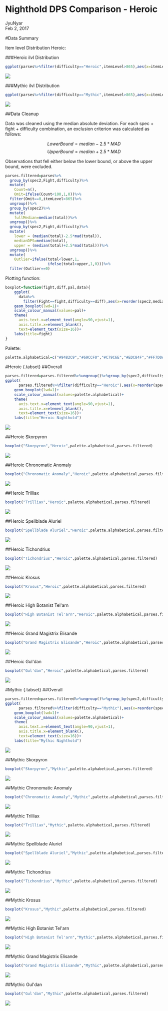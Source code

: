 # Nighthold DPS Comparison - Heroic
JyuNyar  
Feb 2, 2017  



#Data Summary

Item level Distribution Heroic: 

###Heroic ilvl Distribution

```r
ggplot(parses%>%filter(difficulty=="Heroic",itemLevel>865),aes(x=itemLevel))+geom_histogram(binwidth=1)+ggtitle("ilvl Distrution for all Heroic Parses")
```

![](dps-boxplots_files/figure-html/heroic_hist-1.png)<!-- -->

###Mythic ilvl Distribution

```r
ggplot(parses%>%filter(difficulty=="Mythic",itemLevel>865),aes(x=itemLevel))+geom_histogram(binwidth=1)+ggtitle("ilvl Distrution for all Mythic Parses")
```

![](dps-boxplots_files/figure-html/mythic_hist-1.png)<!-- -->


##Data Cleanup

Data was cleaned using the median absolute deviation. For each spec + fight + difficulty combination, an exclusion criterion was calculated as follows:

$$Lower Bound = median - 2.5*MAD$$
$$Upper Bound = median + 2.5*MAD$$

Observations that fell either below the lower bound, or above the upper bound, were excluded.


```r
parses.filtered=parses%>%
  group_by(spec2,Fight,difficulty)%>%
  mutate(
    Count=n(),
    Omit=ifelse(Count<100,1,0))%>%
  filter(Omit==0,itemLevel>865)%>%
  ungroup()%>%
  group_by(spec2)%>%
  mutate(
    fullMedian=median(total))%>%
  ungroup()%>%
  group_by(spec2,Fight,difficulty)%>%
  mutate(
    lower = (median(total)-2.5*mad(total)),
    medianDPS=median(total),
    upper = (median(total)+2.5*mad(total)))%>%
  ungroup()%>%
  mutate(
    Outlier=ifelse(total<lower,1,
                   ifelse(total>upper,1,0)))%>%
  filter(Outlier==0)
```

Plotting function:


```r
boxplot=function(fight,diff,pal,data){
    ggplot(
      data%>%
        filter(Fight==fight,difficulty==diff),aes(x=reorder(spec2,medianDPS),y=total,color=spec2))+
    geom_boxplot(lwd=1)+
    scale_colour_manual(values=pal)+
    theme(
      axis.text.x=element_text(angle=90,vjust=1),
      axis.title.x=element_blank(),
      text=element_text(size=16))+
    labs(title=fight)
}
```

Palette:

```r
palette.alphabetical=c("#9482C9","#69CCF0","#C79C6E","#EDC84F","#FF7D0A","#ABD473","#7661B2","#BDAEE8","#0070DE","#63AAF0","#FFAA60","#2AC1F8","#48AACD","#C41F3B","#9B7954","#A330C9","#8BD428","#FFC300","#F58CBA","#000000","#E3C153","#BDD69A","#97001A","#00FF96")
```

#Heroic {.tabset}
##Overall

```r
parses.filtered=parses.filtered%>%ungroup()%>%group_by(spec2,difficulty)%>%mutate(medianDPSOverall=median(total))
ggplot(
      parses.filtered%>%filter(difficulty=="Heroic"),aes(x=reorder(spec2,medianDPSOverall),y=total,color=spec2))+
    geom_boxplot(lwd=1)+
    scale_colour_manual(values=palette.alphabetical)+
    theme(
      axis.text.x=element_text(angle=90,vjust=1),
      axis.title.x=element_blank(),
      text=element_text(size=16))+
    labs(title="Heroic Nighthold")
```

![](dps-boxplots_files/figure-html/heroic_all-1.png)<!-- -->

##Heroic Skorpyron

```r
boxplot("Skorpyron","Heroic",palette.alphabetical,parses.filtered)
```

![](dps-boxplots_files/figure-html/heroic_skorpyron-1.png)<!-- -->

##Heroic Chronomatic Anomaly

```r
boxplot("Chronomatic Anomaly","Heroic",palette.alphabetical,parses.filtered)
```

![](dps-boxplots_files/figure-html/heroic_anomaly-1.png)<!-- -->

##Heroic Trilliax

```r
boxplot("Trilliax","Heroic",palette.alphabetical,parses.filtered)
```

![](dps-boxplots_files/figure-html/heroic_trilliax-1.png)<!-- -->

##Heroic Spellblade Aluriel

```r
boxplot("Spellblade Aluriel","Heroic",palette.alphabetical,parses.filtered)
```

![](dps-boxplots_files/figure-html/heroic_aluriel-1.png)<!-- -->

##Heroic Tichondrius

```r
boxplot("Tichondrius","Heroic",palette.alphabetical,parses.filtered)
```

![](dps-boxplots_files/figure-html/heroic_tichondrius-1.png)<!-- -->

##Heroic Krosus

```r
boxplot("Krosus","Heroic",palette.alphabetical,parses.filtered)
```

![](dps-boxplots_files/figure-html/heroic_krosus-1.png)<!-- -->

##Heroic High Botanist Tel'arn

```r
boxplot("High Botanist Tel'arn","Heroic",palette.alphabetical,parses.filtered)
```

![](dps-boxplots_files/figure-html/heroic_botanist-1.png)<!-- -->

##Heroic Grand Magistrix Elisande

```r
boxplot("Grand Magistrix Elisande","Heroic",palette.alphabetical,parses.filtered)
```

![](dps-boxplots_files/figure-html/heroic_elisande-1.png)<!-- -->

##Heroic Gul'dan

```r
boxplot("Gul'dan","Heroic",palette.alphabetical,parses.filtered)
```

![](dps-boxplots_files/figure-html/heroic_guldan-1.png)<!-- -->

#Mythic {.tabset}
##Overall

```r
parses.filtered=parses.filtered%>%ungroup()%>%group_by(spec2,difficulty)%>%mutate(medianDPSOverall=median(total))
ggplot(
      parses.filtered%>%filter(difficulty=="Mythic"),aes(x=reorder(spec2,medianDPSOverall),y=total,color=spec2))+
    geom_boxplot(lwd=1)+
    scale_colour_manual(values=palette.alphabetical)+
    theme(
      axis.text.x=element_text(angle=90,vjust=1),
      axis.title.x=element_blank(),
      text=element_text(size=16))+
    labs(title="Mythic Nighthold")
```

![](dps-boxplots_files/figure-html/Mythic_all-1.png)<!-- -->

##Mythic Skorpyron

```r
boxplot("Skorpyron","Mythic",palette.alphabetical,parses.filtered)
```

![](dps-boxplots_files/figure-html/Mythic_skorpyron-1.png)<!-- -->

##Mythic Chronomatic Anomaly

```r
boxplot("Chronomatic Anomaly","Mythic",palette.alphabetical,parses.filtered)
```

![](dps-boxplots_files/figure-html/Mythic_anomaly-1.png)<!-- -->

##Mythic Trilliax

```r
boxplot("Trilliax","Mythic",palette.alphabetical,parses.filtered)
```

![](dps-boxplots_files/figure-html/Mythic_trilliax-1.png)<!-- -->

##Mythic Spellblade Aluriel

```r
boxplot("Spellblade Aluriel","Mythic",palette.alphabetical,parses.filtered)
```

![](dps-boxplots_files/figure-html/Mythic_aluriel-1.png)<!-- -->

##Mythic Tichondrius

```r
boxplot("Tichondrius","Mythic",palette.alphabetical,parses.filtered)
```

![](dps-boxplots_files/figure-html/Mythic_tichondrius-1.png)<!-- -->

##Mythic Krosus

```r
boxplot("Krosus","Mythic",palette.alphabetical,parses.filtered)
```

![](dps-boxplots_files/figure-html/Mythic_krosus-1.png)<!-- -->

##Mythic High Botanist Tel'arn

```r
boxplot("High Botanist Tel'arn","Mythic",palette.alphabetical,parses.filtered)
```

![](dps-boxplots_files/figure-html/Mythic_botanist-1.png)<!-- -->

##Mythic Grand Magistrix Elisande

```r
boxplot("Grand Magistrix Elisande","Mythic",palette.alphabetical,parses.filtered)
```

![](dps-boxplots_files/figure-html/Mythic_elisande-1.png)<!-- -->

##Mythic Gul'dan

```r
boxplot("Gul'dan","Mythic",palette.alphabetical,parses.filtered)
```

![](dps-boxplots_files/figure-html/Mythic_guldan-1.png)<!-- -->

